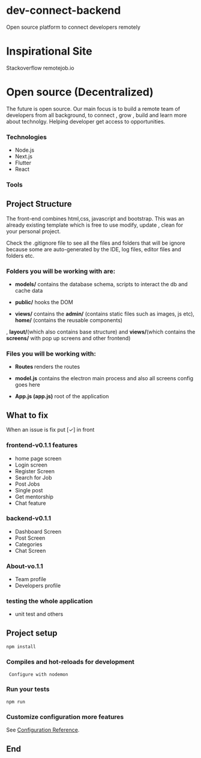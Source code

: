 # dev-connect-backend
Open source platform to connect developers remotely




Inspirational Site 
==================
Stackoverflow 
remotejob.io 



# Open source (Decentralized)

The future is open source. Our main focus is to build a remote team of developers from all background, to connect , grow , build 
and learn more about technolgy. Helping developer get access to opportunities.


### Technologies 

 - Node.js 
 - Next.js
 - Flutter 
 - React


### Tools 


<!-- ## Screenshot -->
<!-- <img src="/public/ui-readme/img-3.png"> -->


## Project Structure

The front-end combines html,css, javascript and bootstrap. This was an already existing template which is 
free to use modify, update , clean for your personal project. 

Check the .gitignore file to see all the files and folders that will be ignore because some are auto-generated by the IDE, log files, editor files and folders etc.

### Folders you will be working with are:

- <b>models/</b> contains the database schema, scripts to interact the db and cache data

- <b>public/</b> hooks the DOM

- <b>views/</b> contains the <b>admin/</b> (contains static files such as images, js etc), <b>home/</b> (contains the reusable components)

, <b>layout/</b>(which also contains base structure) and <b>views/</b>(which contains the <b>screens/</b> with pop up screens and other frontend)

### Files you will be working with:

- <b>Routes </b> renders the routes

- <b>model.js</b> contains the electron main process and also all screens config goes here

- <b>App.js (app.js)</b> root of the application


## What to fix

When an issue is fix put [✓] in front

### frontend-v0.1.1 features

- home page screen
- Login screen 
- Register Screen
- Search for Job 
- Post Jobs 
- Single post 
- Get mentorship
- Chat feature


### backend-v0.1.1

- Dashboard Screen 
- Post Screen 
- Categories
- Chat Screen


### About-vo.1.1
- Team profile
- Developers profile 



### testing the whole application

- unit test and others

## Project setup

```
npm install
```

### Compiles and hot-reloads for development

```
 Configure with nodemon 
```


### Run your tests

```
npm run 
```

### Customize configuration more features

See [Configuration Reference](`https://www.npmjs.com/`).

## End
